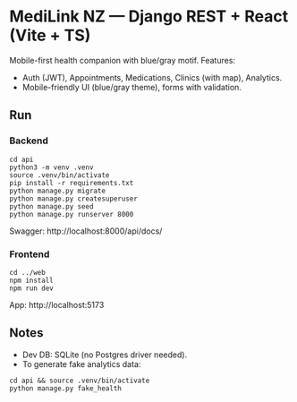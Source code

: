 # MediLink NZ — Django REST + React (Vite + TS)

Mobile-first health companion with blue/gray motif. Features:
- Auth (JWT), Appointments, Medications, Clinics (with map), Analytics.
- Mobile-friendly UI (blue/gray theme), forms with validation.

## Run

### Backend
```
cd api
python3 -m venv .venv
source .venv/bin/activate
pip install -r requirements.txt
python manage.py migrate
python manage.py createsuperuser
python manage.py seed
python manage.py runserver 8000
```
Swagger: http://localhost:8000/api/docs/

### Frontend
```
cd ../web
npm install
npm run dev
```
App: http://localhost:5173

## Notes
- Dev DB: SQLite (no Postgres driver needed).
- To generate fake analytics data:
```
cd api && source .venv/bin/activate
python manage.py fake_health
```